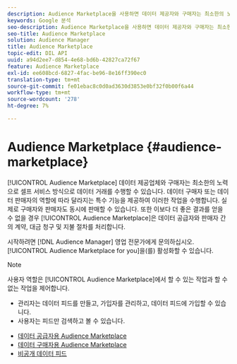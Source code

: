```yaml
---
description: Audience Marketplace을 사용하면 데이터 제공자와 구매자는 최소한의 노력으로 셀프 서비스 방식으로 데이터 거래를 수행할 수 있습니다. 데이터 구매자 또는 데이터 판매자의 역할에 따라 달라지는 특수 기능을 제공하여 이러한 작업을 수행합니다. 실제로 구매자와 판매자도 동시에 판매할 수 있습니다. 또한 Audience Marketplace은 데이터 제공업체와 판매자 간의 계약, 대금 청구 및 대금 지불을 처리합니다.
keywords: Google 분석
seo-description: Audience Marketplace을 사용하면 데이터 제공자와 구매자는 최소한의 노력으로 셀프 서비스 방식으로 데이터 거래를 수행할 수 있습니다. 데이터 구매자 또는 데이터 판매자의 역할에 따라 달라지는 특수 기능을 제공하여 이러한 작업을 수행합니다. 실제로 구매자와 판매자도 동시에 판매할 수 있습니다. 또한 Audience Marketplace은 데이터 제공업체와 판매자 간의 계약, 대금 청구 및 대금 지불을 처리합니다.
seo-title: Audience Marketplace
solution: Audience Manager
title: Audience Marketplace
topic-edit: DIL API
uuid: a94d2ee7-d854-4e68-bd6b-42827ca72f67
feature: Audience Marketplace
exl-id: ee608bcd-6827-4fac-be96-8e16ff390ec0
translation-type: tm+mt
source-git-commit: fe01ebac8c0d0ad3630d3853e0bf32f0b00f6a44
workflow-type: tm+mt
source-wordcount: '278'
ht-degree: 7%

---
```


# Audience Marketplace {#audience-marketplace}

[!UICONTROL Audience Marketplace] 데이터 제공업체와 구매자는 최소한의 노력으로 셀프 서비스 방식으로 데이터 거래를 수행할 수 있습니다. 데이터 구매자 또는 데이터 판매자의 역할에 따라 달라지는 특수 기능을 제공하여 이러한 작업을 수행합니다. 실제로 구매자와 판매자도 동시에 판매할 수 있습니다. 또한 이보다 더 좋은 결과를 얻을 수 없을 경우 [!UICONTROL Audience Marketplace]은 데이터 공급자와 판매자 간의 계약, 대금 청구 및 지불 절차를 처리합니다.

시작하려면 [!DNL Audience Manager] 영업 전문가에게 문의하십시오. [!UICONTROL Audience Marketplace for you]을(를) 활성화할 수 있습니다.

>[!NOTE]
>
>사용자 역할은 [!UICONTROL Audience Marketplace]에서 할 수 있는 작업과 할 수 없는 작업을 제어합니다.
>
> * 관리자는 데이터 피드를 만들고, 가입자를 관리하고, 데이터 피드에 가입할 수 있습니다.
> * 사용자는 피드만 검색하고 볼 수 있습니다.


* [데이터 공급자용 Audience Marketplace](/help/using/features/audience-marketplace/marketplace-data-providers/marketplace-data-providers.md)
* [데이터 구매자용 Audience Marketplace](/help/using/features/audience-marketplace/marketplace-data-buyers/marketplace-data-buyers.md)
* [비공개 데이터 피드](/help/using/features/audience-marketplace/marketplace-private-feeds.md)
